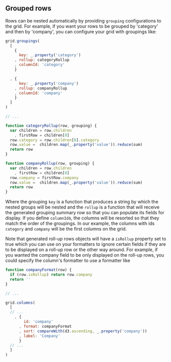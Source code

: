 ## Grouped rows

Rows can be nested automatically by providing `grouping` configurations to the grid.
For example, if you want your rows to be grouped by 'category' and then by 'company', you can configure your grid with groupings like:

```javascript
grid.groupings(
  [
    {
      key: _.property('category')
    , rollup: categoryRollup
    , columnId: 'category'
    }

  , {
      key: _.property('company')
    , rollup: companyRollup
    , columnId: 'company'
    }
  ]
)

// ...

function categoryRollup(row, grouping) {
  var children = row.children
    , firstRow = children[0]
  row.category = row.children[0].category
  row.value =  children.map(_.property('value')).reduce(sum)
  return row
}

function companyRollup(row, grouping) {
  var children = row.children
    , firstRow = children[0]
  row.company = firstRow.company
  row.value =  children.map(_.property('value')).reduce(sum)
  return row
}
```

Where the grouping `key` is a function that produces a string by which the nested groups will be nested and the `rollup` is a function that will receive the generated grouping summary row so that you can populate its fields for display.
If you define `columnId`s, the columns will be resorted so that they match the order of the groupings.
In our example, the columns with ids `category` and `company` will be the first columns on the grid.

Note that generated roll-up rows objects will have a `isRollup` property set to true which you can use on your formatters to ignore certain fields if they are to be displayed on a roll-up row or the other way around.
For example, if you wanted the company field to be only displayed on the roll-up rows, you could specify the column's formatter to use a formatter like 

```javascript
function companyFormat(row) {
  if (row.isRollup) return row.company
  return ''
}

// ...

grid.columns(
  [
  // ...
    , {
        id: 'company'
      , format: companyFormat
      , sort: compareWith(d3.ascending, _.property('company'))
      , label: 'Company'
      }
  // ...
  ]
)
```
